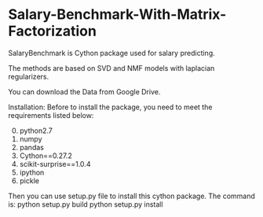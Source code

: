 # Salary-Benchmark-With-Matrix-Factorization

SalaryBenchmark is Cython package used for salary predicting. 

The methods are based on SVD and NMF models with laplacian regularizers. 

You can download the Data from Google Drive.

Installation:
Before to install the package, you need to meet the requirements listed below:

0. python2.7
1. numpy
2. pandas
3. Cython==0.27.2
4. scikit-surprise==1.0.4
5. ipython
6. pickle

Then you can use setup.py file to install this cython package. The command is:
  python setup.py build
  python setup.py install
